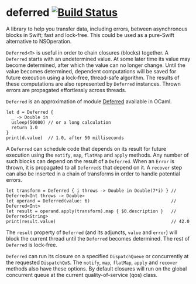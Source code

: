 # deferred [![Build Status](https://travis-ci.org/glessard/deferred.svg?branch=master)](https://travis-ci.org/glessard/deferred)
A library to help you transfer data, including errors, between asynchronous blocks in Swift; 
fast and lock-free. This could be used as a pure-Swift alternative to NSOperation.

`Deferred<T>` is useful in order to chain closures (blocks) together. A `Deferred` starts with an undetermined value. At some later time its value may become determined, after which the value can no longer change. Until the value becomes determined, dependent computations will be saved for future execution using a lock-free, thread-safe algorithm. The results of these computations are also represented by `Deferred` instances.  Thrown errors are propagated effortlessly across threads.

`Deferred` is an approximation of module [Deferred](https://ocaml.janestreet.com/ocaml-core/111.25.00/doc/async_kernel/#Deferred) available in OCaml.

```
let d = Deferred {
  _ -> Double in
  usleep(50000) // or a long calculation
  return 1.0
}
print(d.value)  // 1.0, after 50 milliseconds
```

A `Deferred` can schedule code that depends on its result for future execution using the `notify`,  `map`, `flatMap` and `apply` methods. Any number of such blocks can depend on the result of a `Deferred`. When an `Error` is thrown, it is propagated to all `Deferred`s that depend on it. A `recover` step can also be inserted in a chain of transforms in order to handle potential errors.

```
let transform = Deferred { i throws -> Double in Double(7*i) } // Deferred<Int throws -> Double>
let operand = Deferred(value: 6)                               // Deferred<Int>
let result = operand.apply(transform).map { $0.description }   // Deferred<String>
print(result.value)                                            // 42.0
```
The `result` property of `Deferred` (and its adjuncts, `value` and `error`) will block the current thread until the `Deferred` becomes determined. The rest of `Deferred` is lock-free.

`Deferred` can run its closure on a specified `DispatchQueue` or concurrently at the requested `DispatchQoS`. The `notify`, `map`, `flatMap`, `apply` and `recover` methods also have these options. By default closures will run on the global concurrent queue at the current quality-of-service (qos) class.
